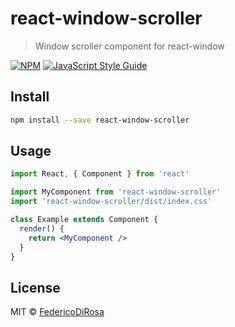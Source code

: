 # react-window-scroller

> Window scroller component for react-window

[![NPM](https://img.shields.io/npm/v/react-window-scroller.svg)](https://www.npmjs.com/package/react-window-scroller) [![JavaScript Style Guide](https://img.shields.io/badge/code_style-standard-brightgreen.svg)](https://standardjs.com)

## Install

```bash
npm install --save react-window-scroller
```

## Usage

```jsx
import React, { Component } from 'react'

import MyComponent from 'react-window-scroller'
import 'react-window-scroller/dist/index.css'

class Example extends Component {
  render() {
    return <MyComponent />
  }
}
```

## License

MIT © [FedericoDiRosa](https://github.com/FedericoDiRosa)
